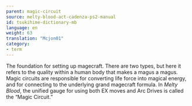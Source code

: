 ```yaml
---
parent: magic-circuit
source: melty-blood-act-cadenza-ps2-manual
id: tsukihime-dictionary-mb
language: en
weight: 63
translation: "Mcjon01"
category:
- term
---
```


The foundation for setting up magecraft. There are two types, but here it refers to the quality within a human body that makes a magus a magus.
Magic circuits are responsible for converting life force into magical energy, and for connecting to the underlying grand magecraft formula.
In *Melty Blood*, the unified gauge for using both EX moves and Arc Drives is called the “Magic Circuit.”
